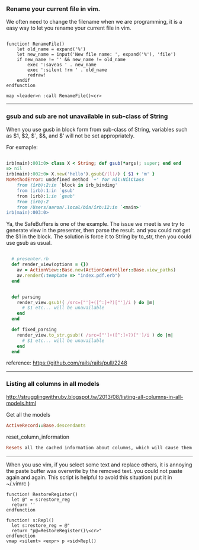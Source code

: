 ### Rename your current file in vim.

We often need to change the filename when we are programming, it is a easy way to let you rename your current file in vim.

```vim

function! RenameFile()
    let old_name = expand('%')
    let new_name = input('New file name: ', expand('%'), 'file')
    if new_name != '' && new_name != old_name
        exec ':saveas ' . new_name
        exec ':silent !rm ' . old_name
        redraw!
    endif
endfunction

map <leader>n :call RenameFile()<cr>
```

---

### gsub and sub are not unavailable in sub-class of String
When you use gusb in block form from sub-class of String, variables such as $1, $2, $`, $&, and $’ will not be set appropriately.

For exmaple:

```ruby

irb(main):001:0> class X < String; def gsub(*args); super; end end
=> nil
irb(main):002:0> X.new('hello').gsub(/(l)/) { $1 + 'm' }
NoMethodError: undefined method `+' for nil:NilClass
    from (irb):2:in `block in irb_binding'
    from (irb):1:in `gsub'
    from (irb):1:in `gsub'
    from (irb):2
    from /Users/aaron/.local/bin/irb:12:in `<main>'
irb(main):003:0>
```

Ya, the SafeBuffers is one of the example. The issue we meet is we try to generate view in the presenter, then parse the result. and you could not get the $1 in the block. The solution is force it to String by to_str, then you could use gsub as usual.

```ruby

  # presenter.rb
  def render_view(options = {})
    av = ActionView::Base.new(ActionController::Base.view_paths)
    av.render(:template => "index.pdf.erb")
  end


  def parsing
    render_view.gsub!( /src=["']+([^:]+?)["']/i ) do |m|
      # $1 etc... will be unavailable
    end
  end

  def fixed_parsing
    render_view.to_str.gsub!( /src=["']+([^:]+?)["']/i ) do |m|
      # $1 etc... will be unavailable
    end
  end
```

reference: https://github.com/rails/rails/pull/2248


---
### Listing all columns in all models
http://strugglingwithruby.blogspot.tw/2013/08/listing-all-columns-in-all-models.html

Get all the models 

```ruby
ActiveRecord::Base.descendants
```

reset_column_information

```ruby
Resets all the cached information about columns, which will cause them to be reloaded on the next request.
```

---

When you use vim, if you select some text and replace others, it is annoying the paste buffer was overwrite by the removed text. you could not paste again and again.
This script is helpful to avoid this situation( put it in ~/.vimrc )

```
function! RestoreRegister()
  let @" = s:restore_reg
  return ''
endfunction

function! s:Repl()
  let s:restore_reg = @"
  return "p@=RestoreRegister()\<cr>"
endfunction
vmap <silent> <expr> p <sid>Repl()
```
